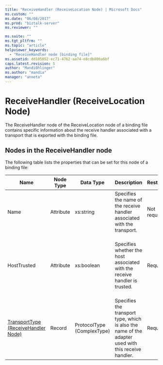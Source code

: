 ```yaml
---
title: "ReceiveHandler (ReceiveLocation Node) | Microsoft Docs"
ms.custom: ""
ms.date: "06/08/2017"
ms.prod: "biztalk-server"
ms.reviewer: ""

ms.suite: ""
ms.tgt_pltfrm: ""
ms.topic: "article"
helpviewer_keywords: 
  - "ReceiveHandler node [binding file]"
ms.assetid: dd105052-ec71-4762-aa74-e8cdb806a6bf
caps.latest.revision: 5
author: "MandiOhlinger"
ms.author: "mandia"
manager: "anneta"
---
```

# ReceiveHandler (ReceiveLocation Node)
The ReceiveHandler node of the ReceiveLocation node of a binding file contains specific information about the receive handler associated with a transport that is exported with the binding file.  

## Nodes in the ReceiveHandler node  
 The following table lists the properties that can be set for this node of a binding file:  


|                                <strong>Name</strong>                                | <strong>Node Type</strong> | <strong>Data Type</strong> |                                    <strong>Description</strong>                                     | <strong>Restrictions</strong> |                                                 <strong>Comments</strong>                                                 |
|-------------------------------------------------------------------------------------|----------------------------|----------------------------|-----------------------------------------------------------------------------------------------------|-------------------------------|---------------------------------------------------------------------------------------------------------------------------|
|                                        Name                                         |         Attribute          |         xs:string          |              Specifies the name of the receive handler associated with the transport.               |         Not required          |                                                   Default value: empty                                                    |
|                                     HostTrusted                                     |         Attribute          |         xs:boolean         |             Specifies whether the host associated with the receive handler is trusted.              |           Required            | Default value: none<br /><br /> Set to <strong>true</strong> if host is trusted, otherwise set to <strong>false</strong>. |
| [TransportType (ReceiveHandler Node)](../core/transporttype-receivehandler-node.md) |           Record           | ProtocolType (ComplexType) | Specifies the transport type, which is also the name of the adapter used with this receive handler. |           Required            |                                                    Default value: none                                                    |

